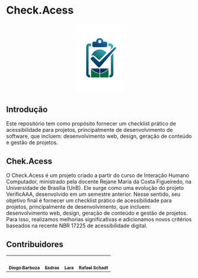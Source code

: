 # Check.Acess

<div align="center">
<img src="docs/imagens/logo.png" alt="Logo de prancheta com checklist" style="width: 125px">
</div>


## Introdução

Este repositório tem como propósito fornecer um checklist prático de acessibilidade para projetos, principalmente de desenvolvimento de software, que incluem: desenvolvimento web, design, geração de conteúdo e gestão de projetos. 

## Chek.Acess

O Check.Acess é um projeto criado a partir do curso de Interação Humano Computador, ministrado pela docente Rejane Maria da Costa Figueiredo, na Universidade de Brasília (UnB). Ele surge como uma evolução do projeto VerificAAA, desenvolvido em um semestre anterior. Nesse sentido, seu objetivo final é fornecer um checklist prático de acessibilidade para projetos, principalmente de desenvolvimento, que incluem: desenvolvimento web, design, geração de conteúdo e gestão de projetos. Para isso, realizamos melhorias significativas e adicionamos novos critérios baseados na recente NBR 17225 de acessibilidade digital.

## Contribuidores

<table>
  <tr>
    <td align="center"><a href="https://github.com/diogo-barboza"><img style="border-radius: 50%;" src="https://github.com/diogo-barboza.png" width="100px;" alt=""/><br /><sub><b>Diogo Barboza</b></sub></a><br />
    <td align="center"><a href="https://github.com/Edzada"><img style="border-radius: 50%;" src="https://github.com/Edzada.png" width="100px;" alt=""/><br /><sub><b>Esdras</b></sub></a><br />   
    <td align="center"><a href="https://github.com/gravelylara"><img style="border-radius: 50%;" src="https://github.com/gravelylara.png" width="100px;" alt=""/><br /><sub><b>Lara</b></sub></a><br />   
    <td align="center"><a href="https://github.com/RafaelSchadt"><img style="border-radius: 50%;" src="https://github.com/RafaelSchadt.png" width="100px;" alt=""/><br /><sub><b>Rafael Schadt</b></sub></a><br />
  </tr>
</table>
